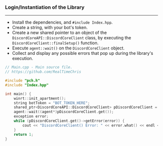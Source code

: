 ### **Login/Instantiation of the Library**
---
- Install the dependencies, and `#include Index.hpp`.
- Create a string, with your bot's token.
- Create a new shared pointer to an object of the `DiscordCoreAPI::DiscordCoreClient` class, by executing the `DiscordCoreClient::finalSetup()` function.
- Execute `agent::wait()` on the `DiscordCoreClient` object.
- Collect and display any possible errors that pop up during the library's execution.
```cpp
// Main.cpp - Main source file.
// https://github.com/RealTimeChris

#include "pch.h"
#include "Index.hpp"

int main() {
    winrt::init_apartment();
    string botToken = "BOT_TOKEN_HERE";
    shared_ptr<DiscordCoreAPI::DiscordCoreClient> pDiscordCoreClient = DiscordCoreAPI::DiscordCoreClient::finalSetup(botToken);
    agent::wait((agent*)pDiscordCoreClient.get());
    exception error;
    while (pDiscordCoreClient.get()->getError(error)) {
        cout << "DiscordCoreClient() Error: " << error.what() << endl << endl;
    }
    return 1;
}
```
